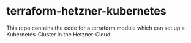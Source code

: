 # terraform-hetzner-kubernetes
 This repo contains the code for a terraform module which can set up a Kubernetes-Cluster in the Hetzner-Cloud.

